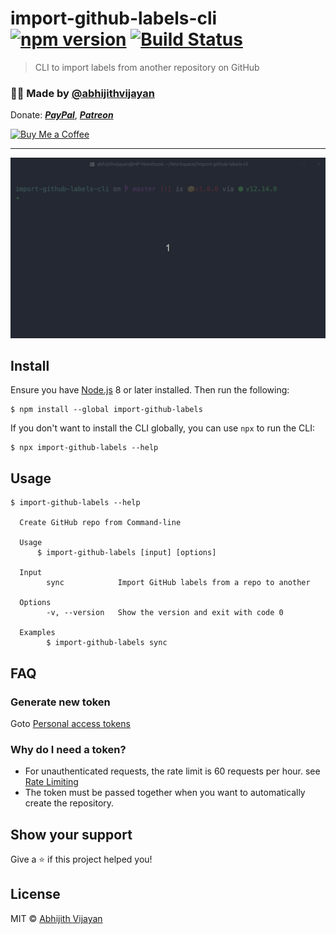 # import-github-labels-cli [![npm version](https://img.shields.io/npm/v/import-github-labels)](https://www.npmjs.com/package/import-github-labels) [![Build Status](https://travis-ci.com/abhijithvijayan/import-github-labels-cli.svg?token=bJxrXYoNqDthzrKNTKiz&branch=master)](https://travis-ci.com/abhijithvijayan/import-github-labels-cli)

> CLI to import labels from another repository on GitHub

<h3>🙋‍♂️ Made by <a href="https://twitter.com/_abhijithv">@abhijithvijayan</a></h3>
<p>
  Donate:
  <a href="https://www.paypal.me/iamabhijithvijayan" target='_blank'><i><b>PayPal</b></i></a>,
  <a href="https://www.patreon.com/abhijithvijayan" target='_blank'><i><b>Patreon</b></i></a>
</p>
<p>
  <a href='https://www.buymeacoffee.com/abhijithvijayan' target='_blank'>
    <img height='36' style='border:0px;height:36px;' src='https://bmc-cdn.nyc3.digitaloceanspaces.com/BMC-button-images/custom_images/orange_img.png' border='0' alt='Buy Me a Coffee' />
  </a>
</p>
<hr />
<img src="demo.gif" width="752">

## Install

Ensure you have [Node.js](https://nodejs.org) 8 or later installed. Then run the following:

```
$ npm install --global import-github-labels
```

If you don't want to install the CLI globally, you can use `npx` to run the CLI:

```
$ npx import-github-labels --help
```

## Usage

```
$ import-github-labels --help

  Create GitHub repo from Command-line

  Usage
	  $ import-github-labels [input] [options]

  Input
		sync		    Import GitHub labels from a repo to another
  
  Options
		-v, --version   Show the version and exit with code 0

  Examples
		$ import-github-labels sync
```

## FAQ

### Generate new token

Goto [Personal access tokens](https://github.com/settings/tokens)

### Why do I need a token?

- For unauthenticated requests, the rate limit is 60 requests per
  hour.
  see [Rate Limiting](https://developer.github.com/v3/#rate-limiting)
- The token must be passed together when you want to automatically
  create the repository.

## Show your support

Give a ⭐️ if this project helped you!

## License

MIT © [Abhijith Vijayan](https://abhijithvijayan.in)

